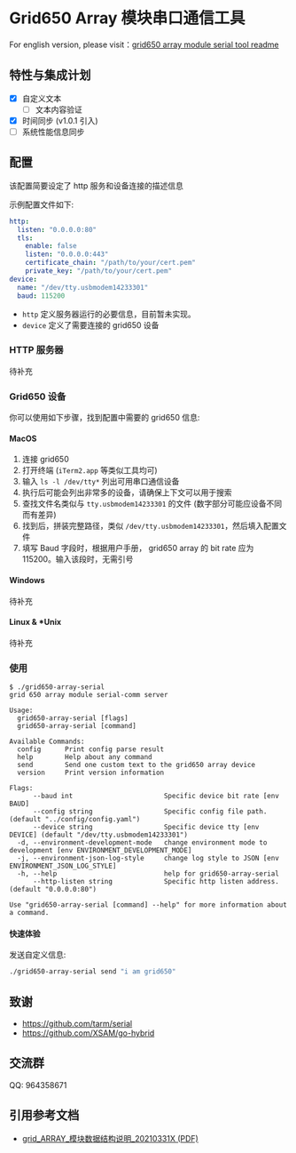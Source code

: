 # Grid650 Array 模块串口通信工具

For english version, please visit：[grid650 array module serial tool readme](../readme.md)

## 特性与集成计划

- [x] 自定义文本
  - [ ] 文本内容验证
- [x] 时间同步 (v1.0.1 引入)
- [ ] 系统性能信息同步

## 配置

该配置简要设定了 http 服务和设备连接的描述信息

示例配置文件如下:

```yaml
http:
  listen: "0.0.0.0:80"
  tls:
    enable: false
    listen: "0.0.0.0:443"
    certificate_chain: "/path/to/your/cert.pem"
    private_key: "/path/to/your/cert.pem"
device:
  name: "/dev/tty.usbmodem14233301"
  baud: 115200
```

- `http` 定义服务器运行的必要信息，目前暂未实现。
- `device` 定义了需要连接的 grid650 设备

### HTTP 服务器

待补充

### Grid650 设备

你可以使用如下步骤，找到配置中需要的 grid650 信息:

#### MacOS

1. 连接 grid650
2. 打开终端 (`iTerm2.app` 等类似工具均可)
3. 输入 `ls -l /dev/tty*` 列出可用串口通信设备
4. 执行后可能会列出非常多的设备，请确保上下文可以用于搜索
5. 查找文件名类似与 `tty.usbmodem14233301` 的文件 (数字部分可能应设备不同而有差异)
6. 找到后，拼装完整路径，类似 `/dev/tty.usbmodem14233301`，然后填入配置文件
7. 填写 Baud 字段时，根据用户手册， grid650 array 的 bit rate 应为 115200。输入该段时，无需引号

#### Windows

待补充

#### Linux & *Unix

待补充

### 使用

```text
$ ./grid650-array-serial
grid 650 array module serial-comm server

Usage:
  grid650-array-serial [flags]
  grid650-array-serial [command]

Available Commands:
  config      Print config parse result
  help        Help about any command
  send        Send one custom text to the grid650 array device
  version     Print version information

Flags:
      --baud int                       Specific device bit rate [env BAUD]
      --config string                  Specific config file path. (default "../config/config.yaml")
      --device string                  Specific device tty [env DEVICE] (default "/dev/tty.usbmodem14233301")
  -d, --environment-development-mode   change environment mode to development [env ENVIRONMENT_DEVELOPMENT_MODE]
  -j, --environment-json-log-style     change log style to JSON [env ENVIRONMENT_JSON_LOG_STYLE]
  -h, --help                           help for grid650-array-serial
      --http-listen string             Specific http listen address. (default "0.0.0.0:80")

Use "grid650-array-serial [command] --help" for more information about a command.
```

#### 快速体验

发送自定义信息:
```bash
./grid650-array-serial send "i am grid650"
```

## 致谢
 - https://github.com/tarm/serial
 - https://github.com/XSAM/go-hybrid

## 交流群

QQ: 964358671

## 引用参考文档
 - [grid_ARRAY_模块数据结构说明_20210331X (PDF)](./grid_ARRAY_模块数据结构说明_20210331X.pdf)